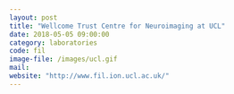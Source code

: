 ```yaml
---
layout: post
title: "Wellcome Trust Centre for Neuroimaging at UCL"
date: 2018-05-05 09:00:00
category: laboratories
code: fil
image-file: /images/ucl.gif
mail:
website: "http://www.fil.ion.ucl.ac.uk/"
---
```

